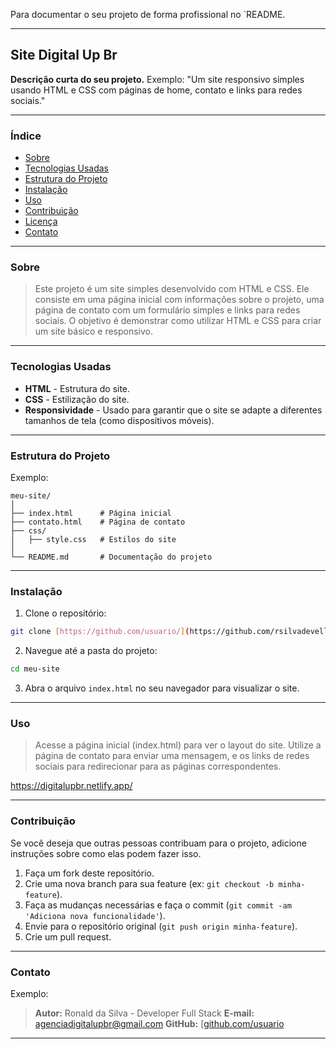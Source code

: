 Para documentar o seu projeto de forma profissional no `README.

---

## **Site Digital Up Br**

**Descrição curta do seu projeto.** Exemplo: "Um site responsivo simples usando HTML e CSS com páginas de home, contato e links para redes sociais."

---

### **Índice**
- [Sobre](#sobre)
- [Tecnologias Usadas](#tecnologias-usadas)
- [Estrutura do Projeto](#estrutura-do-projeto)
- [Instalação](#instalacao)
- [Uso](#uso)
- [Contribuição](#contribuicao)
- [Licença](#licenca)
- [Contato](#contato)

---

### **Sobre**

> Este projeto é um site simples desenvolvido com HTML e CSS. Ele consiste em uma página inicial com informações sobre o projeto, uma página de contato com um formulário simples e links para redes sociais. O objetivo é demonstrar como utilizar HTML e CSS para criar um site básico e responsivo.

---

### **Tecnologias Usadas**

- **HTML** - Estrutura do site.
- **CSS** - Estilização do site.
- **Responsividade** - Usado para garantir que o site se adapte a diferentes tamanhos de tela (como dispositivos móveis).

---

### **Estrutura do Projeto**

Exemplo:

```
meu-site/
│
├── index.html      # Página inicial
├── contato.html    # Página de contato
├── css/
│   ├── style.css   # Estilos do site
│
└── README.md       # Documentação do projeto
```

---

### **Instalação**

1. Clone o repositório:

```bash
git clone [https://github.com/usuario/](https://github.com/rsilvadevelloper/digitalupbr.html)
```

2. Navegue até a pasta do projeto:

```bash
cd meu-site
```

3. Abra o arquivo `index.html` no seu navegador para visualizar o site.

---

### **Uso**

> Acesse a página inicial (index.html) para ver o layout do site. Utilize a página de contato para enviar uma mensagem, e os links de redes sociais para redirecionar para as páginas correspondentes.

https://digitalupbr.netlify.app/

---

### **Contribuição**

Se você deseja que outras pessoas contribuam para o projeto, adicione instruções sobre como elas podem fazer isso.

1. Faça um fork deste repositório.
2. Crie uma nova branch para sua feature (ex: `git checkout -b minha-feature`).
3. Faça as mudanças necessárias e faça o commit (`git commit -am 'Adiciona nova funcionalidade'`).
4. Envie para o repositório original (`git push origin minha-feature`).
5. Crie um pull request.

---

### **Contato**

Exemplo:

> **Autor:** Ronald da Silva - Developer Full Stack
> **E-mail:** agenciadigitalupbr@gmail.com 
> **GitHub:** [[github.com/usuario](https://github.com/usuario](https://github.com/rsilvadevelloper))

---
